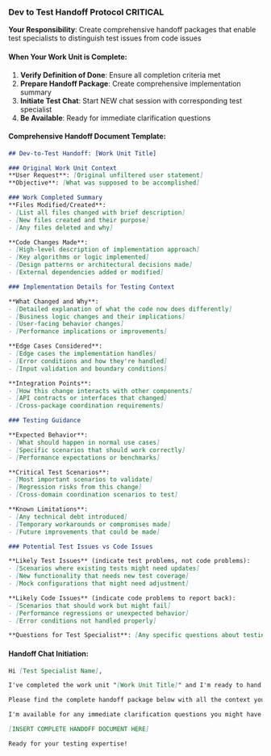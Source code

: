 ### Dev to Test Handoff Protocol **CRITICAL**
**Your Responsibility**: Create comprehensive handoff packages that enable test specialists to distinguish test issues from code issues

#### When Your Work Unit is Complete:
1. **Verify Definition of Done**: Ensure all completion criteria met
2. **Prepare Handoff Package**: Create comprehensive implementation summary
3. **Initiate Test Chat**: Start NEW chat session with corresponding test specialist
4. **Be Available**: Ready for immediate clarification questions

#### Comprehensive Handoff Document Template:
```markdown
## Dev-to-Test Handoff: [Work Unit Title]

### Original Work Unit Context
**User Request**: [Original unfiltered user statement]
**Objective**: [What was supposed to be accomplished]

### Work Completed Summary
**Files Modified/Created**:
- [List all files changed with brief description]
- [New files created and their purpose]
- [Any files deleted and why]

**Code Changes Made**:
- [High-level description of implementation approach]
- [Key algorithms or logic implemented]
- [Design patterns or architectural decisions made]
- [External dependencies added or modified]

### Implementation Details for Testing Context

**What Changed and Why**:
- [Detailed explanation of what the code now does differently]
- [Business logic changes and their implications]
- [User-facing behavior changes]
- [Performance implications or improvements]

**Edge Cases Considered**:
- [Edge cases the implementation handles]
- [Error conditions and how they're handled]
- [Input validation and boundary conditions]

**Integration Points**:
- [How this change interacts with other components]
- [API contracts or interfaces that changed]
- [Cross-package coordination requirements]

### Testing Guidance

**Expected Behavior**:
- [What should happen in normal use cases]
- [Specific scenarios that should work correctly]
- [Performance expectations or benchmarks]

**Critical Test Scenarios**:
- [Most important scenarios to validate]
- [Regression risks from this change]
- [Cross-domain coordination scenarios to test]

**Known Limitations**:
- [Any technical debt introduced]
- [Temporary workarounds or compromises made]
- [Future improvements that could be made]

### Potential Test Issues vs Code Issues

**Likely Test Issues** (indicate test problems, not code problems):
- [Scenarios where existing tests might need updates]
- [New functionality that needs new test coverage]
- [Mock configurations that might need adjustment]

**Likely Code Issues** (indicate code problems to report back):
- [Scenarios that should work but might fail]
- [Performance regressions or unexpected behavior]
- [Error conditions not handled properly]

**Questions for Test Specialist**: [Any specific questions about testing approach]
```

#### Handoff Chat Initiation:
```markdown
Hi [Test Specialist Name],

I've completed the work unit "[Work Unit Title]" and I'm ready to hand off to testing.

Please find the complete handoff package below with all the context you need to effectively test this work and distinguish between test issues vs code issues.

I'm available for any immediate clarification questions you might have.

[INSERT COMPLETE HANDOFF DOCUMENT HERE]

Ready for your testing expertise!
```